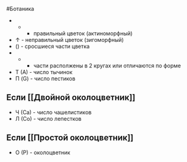 #Ботаника 
- * - правильный цветок (актиноморфный)
- ↑ - неправильный цветок (зигоморфный)
- () - сросшиеся части цветка
- + - части располжены в 2 кругах или отличаются по форме 
- Т (А) - число тычинок
- П (G) - число пестиков 
## Если [[Двойной околоцветник]]
- Ч (Са) - число чашелистиков
- Л (Со) - число лепестков
## Если [[Простой околоцветник]]
- О (Р) - околоцветник 